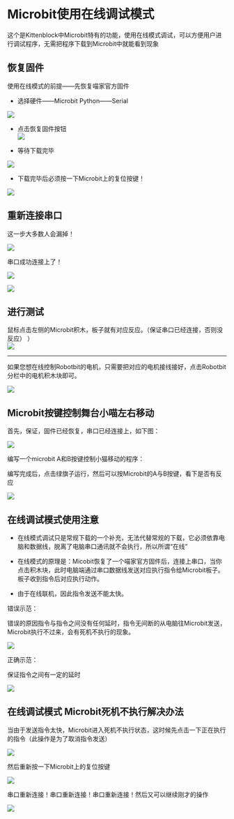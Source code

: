 # Microbit使用在线调试模式 #   
       
   
这个是Kittenblock中Microbit特有的功能，使用在线模式调试，可以方便用户进行调试程序，无需把程序下载到Microbit中就能看到现象   

## 恢复固件
 
使用在线模式的前提——先恢复喵家官方固件  
 
- 选择硬件——Microbit Python——Serial

![](./images/c03_01.png)   

- 点击恢复固件按钮   
![](./images/c03_02.png)   
   
- 等待下载完毕

![](./images/m6.bmp)  
 
- 下载完毕后必须按一下Microbit上的复位按键！

![](./images/m7.bmp)   

## 重新连接串口

这一步大多数人会漏掉！

![](./images/c03_03.png)  

串口成功连接上了！

![](./images/c03_04.png)

![](./images/c03_05.png)     
   
## 进行测试

鼠标点击左侧的Microbit积木，板子就有对应反应。（保证串口已经连接，否则没反应）
）   
![](./images/az_microbit7.gif) 

----------
  
如果您想在线控制Robotbit的电机，只需要把对应的电机接线接好，点击Robotbit分栏中的电机积木块即可。

![](./images/m8.bmp)   
   
## Microbit按键控制舞台小喵左右移动

首先，保证，固件已经恢复，串口已经连接上，如下图：

![](./images/c03_06.png) 

编写一个microbit A和B按键控制小猫移动的程序：

编写完成后，点击绿旗子运行，然后可以按Microbit的A与B按键，看下是否有反应

![](./images/c03_07.png)  



## 在线调试模式使用注意

- 在线模式调试只是常规下载的一个补充，无法代替常规的下载，它必须依靠电脑和数据线，脱离了电脑串口通讯就不会执行，所以所谓“在线”   


- 在线模式的原理是：Micobit恢复了一个喵家官方固件后，连接上串口，当你点击积木块，此时电脑端通过串口数据线发送对应执行指令给Microbit板子。板子收到指令后对应执行动作。   


- 由于在线联机，因此指令发送不能太快。 

  
错误示范： 
  
错误的原因指令与指令之间没有任何延时，指令无间断的从电脑往Microbit发送，Microbit执行不过来，会有死机不执行的现象。

![](./images/c03_08.png)   
   
正确示范：

保证指令之间有一定的延时

![](./images/c03_09.png)

   
## 在线调试模式 Microbit死机不执行解决办法 ##   

当由于发送指令太快，Microbit进入死机不执行状态，这时候先点击一下正在执行的指令（此操作是为了取消指令发送）
   
![](./images/az_microbit8.gif)   


然后重新按一下Microbit上的复位按键

![](./images/m7.bmp)
   
串口重新连接！串口重新连接！串口重新连接！然后又可以继续刚才的操作

![](./images/c03_03.png)  